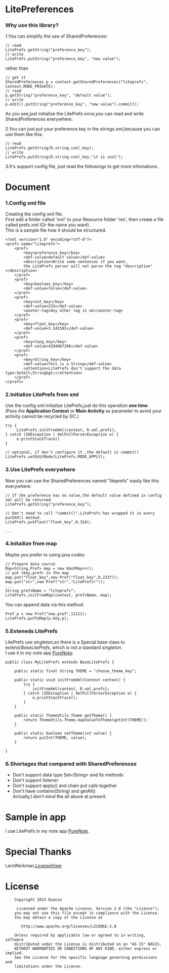 # LitePreferences
### Why use this library?

1.You can simplify the use of SharedPreferences:
```
// read
LitePrefs.getString("preference_key");
// write
LitePrefs.putString("preference_key", "new value");
```
rather than
```
// get it
SharedPreferences p = context.getSharedPreferences("liteprefs", Context.MODE_PRIVATE);
// read
p.getString("preference_key", "default value");
// write
p.edit().putString("preference_key", "new value").commit();
```

As you see,just initialize the LitePrefs once,you can read and write SharedPreferences everywhere.

2.You can just put your preference key in the strings.xml,because you can use them like this:
```
// read
LitePrefs.getString(R.string.cool_key);
// write
LitePrefs.putString(R.string.cool_key,"it is cool");
```

3.It's support config file, just read the followings to get more infomations.

# Document
### 1.Config xml file
Creating the config xml file.
<br>First add a folder called 'xml' to your Resource folder 'res', then create a file called prefs.xml (Or the name you want).
<br>This is a sample file how it should be structured.
```
<?xml version="1.0" encoding="utf-8"?>
<prefs name="liteprefs">
    <pref>
        <key>preference_key</key>
        <def-value>default value</def-value>
        <description>Write some sentences if you want,
        the LitePrefs parser will not parse the tag "description"</description>
    </pref>
    <pref>
        <key>boolean_key</key>
        <def-value>false</def-value>
    </pref>
    <pref>
        <key>int_key</key>
        <def-value>233</def-value>
        <anoter-tag>Any other tag is ok</anoter-tag>
    </pref>
    <pref>
        <key>float_key</key>
        <def-value>3.141592</def-value>
    </pref>
    <pref>
        <key>long_key</key>
        <def-value>4294967296</def-value>
    </pref>
    <pref>
        <key>String_key</key>
        <def-value>this is a String</def-value>
        <attention>LitePrefs don't support the data type:Set&lt;String&gt;</attention>
    </pref>
</prefs>
```
### 2.Initialize LitePrefs from xml
Use the config xml initialize LitePrefs,just do this operation **one time**:
<br>(Pass the **Application Context** or **Main Activity**
      as parameter to avoid your activity
      cannot be recycled by GC.)
```
try {
     LitePrefs.initFromXml(context, R.xml.prefs);
} catch (IOException | XmlPullParserException e) {
     e.printStackTrace()
}

// optional, if don't configure it ,the default is commit()
LitePrefs.setEditMode(LitePrefs.MODE_APPLY);
```
### 3.Use LitePrefs everywhere
Now you can use the SharedPreferences named "liteprefs" easily like this everywhere:
```
// If the preference has no value,the default value defined in config xml will be returned
LitePrefs.getString("preference_key");

// Don't need to call "commit()",LitePrefs has wrapped it in every putXXX() method.
LitePrefs.putFloat("float_key",0.314);

...
```
### 4.Initailize from map
Maybe you prefer to using java codes:
```
// Prepare data source
Map<String,Pref> map = new HashMap<>();
// put <key,pref> in the map
map.put("float_key",new Pref("float_key",0.222f));
map.put("str",new Pref("str","LitePrefs!"));
...
String prefsName = "liteprefs";
LitePrefs.initFromMap(context, prefsName, map);
```
 You can append data via this method:
```
Pref p = new Pref("new_pref",11111);
LitePrefs.putToMap(p.key,p);
```
### 5.Exteneds LitePrefs
LitePrefs use *singleton*,so there is a Special base class to extend:*BaseLitePrefs*, which is not a standard *singleton*.
<br>I use it in my note app [PureNote](https://github.com/duanze/PureNote):
```
public class MyLitePrefs extends BaseLitePrefs {

    public static final String THEME = "choose_theme_key";

    public static void initFromXml(Context context) {
        try {
            initFromXml(context, R.xml.prefs);
        } catch (IOException | XmlPullParserException e) {
            e.printStackTrace();
        }
    }

    public static ThemeUtils.Theme getTheme() {
        return ThemeUtils.Theme.mapValueToTheme(getInt(THEME));
    }

    public static boolean setTheme(int value) {
        return putInt(THEME, value);
    }

}
```

### 6.Shortages that compared with SharedPreferences
- Don't support data type Set&lt;String&gt; and its methods
- Don't support listener
- Don't support apply() and chain put calls together
- Don't have contains(String) and getAll()
<br>Actually,I don't mind the all above at present.

# Sample in app
I use LitePrefs in my note app [PureNote](https://github.com/duanze/PureNote).
# Special Thanks
LarsWerkman,[LicenseView](https://github.com/LarsWerkman/LicenseView)

# License
```
	Copyright 2015 Duanze
	
  	 Licensed under the Apache License, Version 2.0 (the "License");
   	you may not use this file except in compliance with the License.
   	You may obtain a copy of the License at

       http://www.apache.org/licenses/LICENSE-2.0

   	Unless required by applicable law or agreed to in writing, software
   	distributed under the License is distributed on an "AS IS" BASIS,
   	WITHOUT WARRANTIES OR CONDITIONS OF ANY KIND, either express or implied.
   	See the License for the specific language governing permissions and
   	limitations under the License.
```
